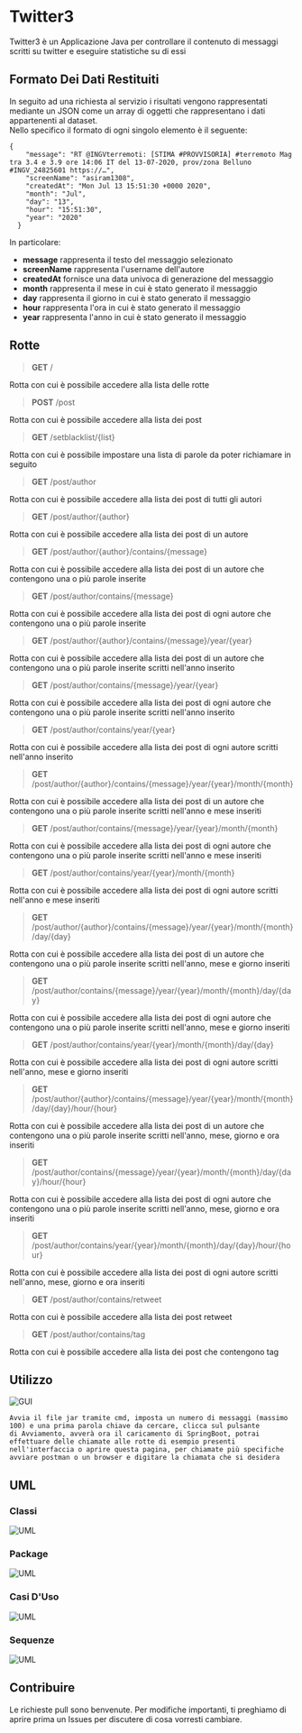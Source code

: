 # Twitter3
Twitter3 è un Applicazione Java per controllare il contenuto di messaggi scritti su twitter e eseguire statistiche su di essi
## Formato Dei Dati Restituiti
In seguito ad una richiesta al servizio i risultati vengono rappresentati mediante un JSON come un array di oggetti che rappresentano i dati appartenenti al dataset.<br>
Nello specifico il formato di ogni singolo elemento è il seguente:</p>
<pre><code>{
    "message": "RT @INGVterremoti: [STIMA #PROVVISORIA] #terremoto Mag tra 3.4 e 3.9 ore 14:06 IT del 13-07-2020, prov/zona Belluno #INGV_24825601 https://…",
    "screenName": "asiram1308",
    "createdAt": "Mon Jul 13 15:51:30 +0000 2020",
    "month": "Jul",
    "day": "13",
    "hour": "15:51:30",
    "year": "2020"
  }
</code></pre>
<p>In particolare:</p>
<ul>
<li><strong>message</strong> rappresenta il testo del messaggio selezionato</li>
<li><strong>screenName</strong> rappresenta l'username dell'autore</li>
<li><strong>createdAt</strong> fornisce una data univoca di generazione del messaggio</li>
<li><strong>month</strong> rappresenta il mese in cui è stato generato il messaggio</li>
<li><strong>day</strong> rappresenta il giorno in cui è stato generato il messaggio</li>
<li><strong>hour</strong> rappresenta l'ora in cui è stato generato il messaggio</li>
<li><strong>year</strong> rappresenta l'anno in cui è stato generato il messaggio</li>
</ul>

## Rotte
  <blockquote>
<p><strong>GET</strong> /</p>
  </blockquote>
  Rotta con cui è possibile accedere alla lista delle rotte<br>
  <blockquote>
<p><strong>POST</strong> /post</p>
  </blockquote>
  Rotta con cui è possibile accedere alla lista dei post<br>
    <blockquote>
<p><strong>GET</strong> /setblacklist/{list}</p>
  </blockquote>
  Rotta con cui è possibile impostare una lista di parole da poter richiamare in seguito<br>
    <blockquote>
<p><strong>GET</strong> /post/author</p>
  </blockquote>
  Rotta con cui è possibile accedere alla lista dei post di tutti gli autori<br>
    <blockquote>
<p><strong>GET</strong> /post/author/{author}</p>
  </blockquote>
  Rotta con cui è possibile accedere alla lista dei post di un autore<br>
    <blockquote>
<p><strong>GET</strong> /post/author/{author}/contains/{message}</p>
  </blockquote>
  Rotta con cui è possibile accedere alla lista dei post di un autore che contengono una o più parole inserite<br>
    <blockquote>
<p><strong>GET</strong> /post/author/contains/{message}</p>
  </blockquote>
Rotta con cui è possibile accedere alla lista dei post di ogni autore che contengono una o più parole inserite<br>
    <blockquote>
<p><strong>GET</strong> /post/author/{author}/contains/{message}/year/{year}</p>
  </blockquote>
  Rotta con cui è possibile accedere alla lista dei post di un autore che contengono una o più parole inserite scritti nell'anno inserito<br>
      <blockquote>
<p><strong>GET</strong> /post/author/contains/{message}/year/{year}</p>
  </blockquote>
  Rotta con cui è possibile accedere alla lista dei post di ogni autore che contengono una o più parole inserite scritti nell'anno inserito<br>
      <blockquote>
<p><strong>GET</strong> /post/author/contains/year/{year}</p>
  </blockquote>
  Rotta con cui è possibile accedere alla lista dei post di ogni autore scritti nell'anno inserito<br>
      <blockquote>
<p><strong>GET</strong> /post/author/{author}/contains/{message}/year/{year}/month/{month}</p>
  </blockquote>
  Rotta con cui è possibile accedere alla lista dei post di un autore che contengono una o più parole inserite scritti nell'anno e mese inseriti<br>
        <blockquote>
<p><strong>GET</strong> /post/author/contains/{message}/year/{year}/month/{month}</p>
  </blockquote>
  Rotta con cui è possibile accedere alla lista dei post di ogni autore che contengono una o più parole inserite scritti nell'anno e mese inseriti<br>
        <blockquote>
<p><strong>GET</strong> /post/author/contains/year/{year}/month/{month}</p>
  </blockquote>
  Rotta con cui è possibile accedere alla lista dei post di ogni autore scritti nell'anno e mese inseriti<br>
        <blockquote>
<p><strong>GET</strong> /post/author/{author}/contains/{message}/year/{year}/month/{month}/day/{day}</p>
  </blockquote>
  Rotta con cui è possibile accedere alla lista dei post di un autore che contengono una o più parole inserite scritti nell'anno, mese e giorno inseriti<br>
          <blockquote>
<p><strong>GET</strong> /post/author/contains/{message}/year/{year}/month/{month}/day/{day}</p>
  </blockquote>
  Rotta con cui è possibile accedere alla lista dei post di ogni autore che contengono una o più parole inserite scritti nell'anno, mese e giorno inseriti<br>
          <blockquote>
<p><strong>GET</strong> /post/author/contains/year/{year}/month/{month}/day/{day}</p>
  </blockquote>
  Rotta con cui è possibile accedere alla lista dei post di ogni autore scritti nell'anno, mese e giorno inseriti<br>
          <blockquote>
<p><strong>GET</strong> /post/author/{author}/contains/{message}/year/{year}/month/{month}/day/{day}/hour/{hour}</p>
  </blockquote>
  Rotta con cui è possibile accedere alla lista dei post di un autore che contengono una o più parole inserite scritti nell'anno, mese, giorno e ora inseriti<br>
            <blockquote>
<p><strong>GET</strong> /post/author/contains/{message}/year/{year}/month/{month}/day/{day}/hour/{hour}</p>
  </blockquote>
  Rotta con cui è possibile accedere alla lista dei post di ogni autore che contengono una o più parole inserite scritti nell'anno, mese, giorno e ora inseriti<br>
            <blockquote>
<p><strong>GET</strong> /post/author/contains/year/{year}/month/{month}/day/{day}/hour/{hour}</p>
  </blockquote>
  Rotta con cui è possibile accedere alla lista dei post di ogni autore scritti nell'anno, mese, giorno e ora inseriti<br>
              <blockquote>
<p><strong>GET</strong> /post/author/contains/retweet</p>
  </blockquote>
  Rotta con cui è possibile accedere alla lista dei post retweet<br>
              <blockquote>
<p><strong>GET</strong> /post/author/contains/tag</p>
  </blockquote>
  Rotta con cui è possibile accedere alla lista dei post che contengono tag<br>
  
  </div>
  </div>
  
## Utilizzo <br>

![GUI](https://github.com/UmbertoDiAntonio/Twitter3/blob/master/Final_Twitter_Project%20OOP/src/main/resources/GUI.PNG)

```
Avvia il file jar tramite cmd, imposta un numero di messaggi (massimo 100) e una prima parola chiave da cercare, clicca sul pulsante
di Avviamento, avverà ora il caricamento di SpringBoot, potrai effettuare delle chiamate alle rotte di esempio presenti 
nell'interfaccia o aprire questa pagina, per chiamate più specifiche avviare postman o un browser e digitare la chiamata che si desidera

```
## UML
### Classi
![UML](https://github.com/UmbertoDiAntonio/Twitter3/blob/master/Final_Twitter_Project%20OOP/src/main/resources/Classi.PNG)
### Package
![UML](https://github.com/UmbertoDiAntonio/Twitter3/blob/master/Final_Twitter_Project%20OOP/src/main/resources/Package.png)
### Casi D'Uso
![UML](https://github.com/UmbertoDiAntonio/Twitter3/blob/master/Final_Twitter_Project%20OOP/src/main/resources/UseCase.png)
### Sequenze
![UML](https://github.com/UmbertoDiAntonio/Twitter3/blob/master/Final_Twitter_Project%20OOP/src/main/resources/SequenceDiagram.jpg)




## Contribuire
Le richieste pull sono benvenute. Per modifiche importanti, ti preghiamo di aprire prima un Issues per discutere di cosa vorresti cambiare.

